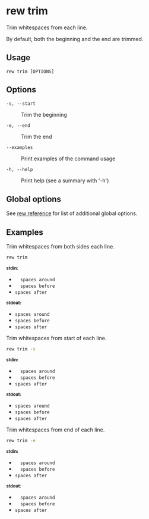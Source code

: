 # rew trim

Trim whitespaces from each line.

By default, both the beginning and the end are trimmed.

## Usage

```
rew trim [OPTIONS]
```

## Options

<dl>

<dt><code>-s, --start</code></dt>
<dd>

Trim the beginning
</dd>

<dt><code>-e, --end</code></dt>
<dd>

Trim the end
</dd>

<dt><code>--examples</code></dt>
<dd>

Print examples of the command usage
</dd>

<dt><code>-h, --help</code></dt>
<dd>

Print help (see a summary with '-h')
</dd>
</dl>

## Global options

See [rew reference](rew.md#global-options) for list of additional global options.

## Examples

Trim whitespaces from both sides each line.

```sh
rew trim
```

<div class="example-io">
<div class="example-io-stream">
<small><b>stdin:</b></small>
<ul>
<li><code>  spaces around  </code></li>
<li><code>  spaces before</code></li>
<li><code>spaces after   </code></li>
</ul>
</div>
<div class="example-io-stream">
<small><b>stdout:</b></small>
<ul>
<li><code>spaces around</code></li>
<li><code>spaces before</code></li>
<li><code>spaces after</code></li>
</ul>
</div>
</div>

Trim whitespaces from start of each line.

```sh
rew trim -s
```

<div class="example-io">
<div class="example-io-stream">
<small><b>stdin:</b></small>
<ul>
<li><code>  spaces around  </code></li>
<li><code>  spaces before</code></li>
<li><code>spaces after   </code></li>
</ul>
</div>
<div class="example-io-stream">
<small><b>stdout:</b></small>
<ul>
<li><code>spaces around  </code></li>
<li><code>spaces before</code></li>
<li><code>spaces after   </code></li>
</ul>
</div>
</div>

Trim whitespaces from end of each line.

```sh
rew trim -e
```

<div class="example-io">
<div class="example-io-stream">
<small><b>stdin:</b></small>
<ul>
<li><code>  spaces around  </code></li>
<li><code>  spaces before</code></li>
<li><code>spaces after   </code></li>
</ul>
</div>
<div class="example-io-stream">
<small><b>stdout:</b></small>
<ul>
<li><code>  spaces around</code></li>
<li><code>  spaces before</code></li>
<li><code>spaces after</code></li>
</ul>
</div>
</div>
